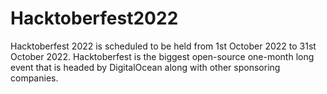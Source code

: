 # Hacktoberfest2022
Hacktoberfest 2022 is scheduled to be held from 1st October 2022 to 31st October 2022. Hacktoberfest is the biggest open-source one-month long event that is headed by DigitalOcean along with other sponsoring companies.
